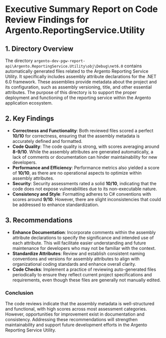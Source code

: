 # Executive Summary Report on Code Review Findings for Argento.ReportingService.Utility

## 1. Directory Overview
The directory `argento-dev-pgw-report-api\Argento.ReportingService.Utility\obj\Debug\net6.0` contains automatically generated files related to the Argento Reporting Service Utility. It specifically includes assembly attribute declarations for the .NET 6.0 framework. These assemblies provide metadata about the project and its configuration, such as assembly versioning, title, and other essential attributes. The purpose of this directory is to support the proper deployment and functioning of the reporting service within the Argento application ecosystem.

## 2. Key Findings
- **Correctness and Functionality**: Both reviewed files scored a perfect **10/10** for correctness, ensuring that the assembly metadata is accurately defined and formatted.
- **Code Quality**: The code quality is strong, with scores averaging around **8-9/10**. While the assembly attributes are generated automatically, a lack of comments or documentation can hinder maintainability for new developers.
- **Performance and Efficiency**: Performance metrics also yielded a score of **10/10**, as there are no operational aspects to optimize within assembly attributes.
- **Security**: Security assessments rated a solid **10/10**, indicating that the code does not expose vulnerabilities due to its non-executable nature.
- **Consistency and Style**: Formatting adheres to C# conventions with scores around **9/10**. However, there are slight inconsistencies that could be addressed to enhance standardization.

## 3. Recommendations
- **Enhance Documentation**: Incorporate comments within the assembly attribute declarations to specify the significance and intended use of each attribute. This will facilitate easier understanding and future maintenance for developers who may not be familiar with the context.
- **Standardize Attributes**: Review and establish consistent naming conventions and versions for assembly attributes to align with organizational coding standards and enhance overall clarity.
- **Code Checks**: Implement a practice of reviewing auto-generated files periodically to ensure they reflect current project specifications and requirements, even though these files are generally not manually edited.

### Conclusion
The code reviews indicate that the assembly metadata is well-structured and functional, with high scores across most assessment categories. However, opportunities for improvement exist in documentation and consistency. Addressing these recommendations will strengthen maintainability and support future development efforts in the Argento Reporting Service Utility.